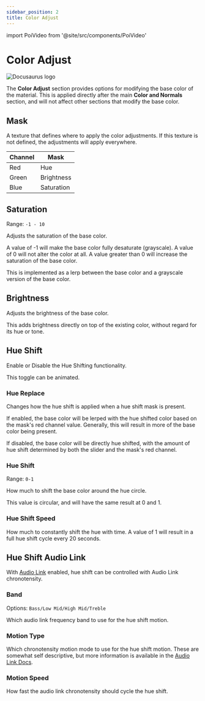 ```yaml
---
sidebar_position: 2
title: Color Adjust
---
```

import PoiVideo from '@site/src/components/PoiVideo'

# Color Adjust

![Docusaurus logo](/img/CirclelogoBig.png)

The **Color Adjust** section provides options for modifying the base color of the material. This is applied directly after the main **Color and Normals** section, and will not affect other sections that modify the base color.

## Mask

A texture that defines where to apply the color adjustments. If this texture is not defined, the adjustments will apply everywhere.

| Channel | Mask |
|--|--|
| Red | Hue |
| Green |  Brightness  |
| Blue | Saturation |

## Saturation

Range: `-1 - 10`

Adjusts the saturation of the base color. 

A value of -1 will make the base color fully desaturate (grayscale). A value of 0 will not alter the color at all. A value greater than 0 will increase the saturation of the base color.

This is implemented as a lerp between the base color and a grayscale version of the base color.

## Brightness

Adjusts the brightness of the base color. 

This adds brightness directly on top of the existing color, without regard for its hue or tone. 

## Hue Shift

Enable or Disable the Hue Shifting functionality. 

This toggle can be animated. 

### Hue Replace

Changes how the hue shift is applied when a hue shift mask is present. 

If enabled, the base color will be lerped with the hue shifted color based on the mask's red channel value. Generally, this will result in more of the base color being present.

If disabled, the base color will be directly hue shifted, with the amount of hue shift determined by both the slider and the mask's red channel. 

### Hue Shift

Range: `0-1`

How much to shift the base color around the hue circle. 

This value is circular, and will have the same result at 0 and 1. 

### Hue Shift Speed

How much to constantly shift the hue with time. A value of 1 will result in a full hue shift cycle every 20 seconds.

## Hue Shift Audio Link

With [Audio Link](../audio-link/controls.md) enabled, hue shift can be controlled with Audio Link chronotensity.

### Band

Options: `Bass/Low Mid/High Mid/Treble`

Which audio link frequency band to use for the hue shift motion.

### Motion Type

Which chronotensity motion mode to use for the hue shift motion. These are somewhat self descriptive, but more information is available in the [Audio Link Docs](https://github.com/llealloo/vrc-udon-audio-link/tree/master/Docs#alpass_chronotensity).

### Motion Speed

How fast the audio link chronotensity should cycle the hue shift. 